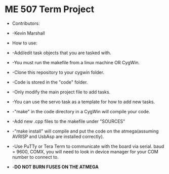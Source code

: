 # ME 507 Term Project

* Contributors:
 * -Kevin Marshall

* How to use:
 * -Add/edit task objects that you are tasked with.
 * -You must run the makefile from a linux machine OR CygWin.
 * -Clone this repository to your cygwin folder.
 * -Code is stored in the "code" folder.
 * -Only modify the main project file to add tasks.
 * -You can use the servo task as a template for how to add new tasks.
 * -"make" in the code directory in a CygWin will compile your code.
 * -Add new .cpp files to the makefile under "SOURCES"
 * -"make install" will compile and put the code on the atmega(assuming
	AVRISP and UsbAsp are installed correctly).
 * -Use PuTTy or Tera Term to communicate with the board via serial.
	baud = 9600, COMX, you will need to look in device manager for your
	COM number to connect to.
 * -**DO NOT BURN FUSES ON THE ATMEGA**